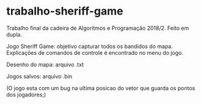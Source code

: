 # trabalho-sheriff-game
Trabalho final da cadeira de Algoritmos e Programação 2018/2. Feito em dupla.

Jogo Sheriff Game: objetivo capturar todos os bandidos do mapa. Explicações de comandos de controle é encontrado no menu do jogo.

Desenho do mapa: arquivo .txt

Jogos salvos: arquivo .bin

(O jogo esta com um bug na ultima posicao do vetor que guarda os pontos dos jogadores;)
